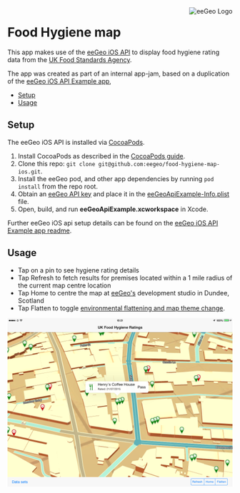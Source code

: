 <a href="http://www.eegeo.com/">
    <img src="http://cdn2.eegeo.com/wp-content/uploads/2016/03/eegeo_logo_quite_big.png" alt="eeGeo Logo" title="eegeo" align="right" height="80px" />
</a>

# Food Hygiene map

This app makes use of the [eeGeo iOS API](https://github.com/eegeo/ios-api) to display food hygiene rating data from the [UK Food Standards Agency](http://ratings.food.gov.uk/open-data/). 

The app was created as part of an internal app-jam, based on a duplication of the [eeGeo iOS API Example app](https://github.com/eegeo/ios-api-example), 

- [Setup](#setup)
- [Usage](#usage)

## Setup 

The eeGeo iOS API is installed via [CocoaPods](https://cocoapods.org/pods/eegeo).

1. Install CocoaPods as described in the [CocoaPods guide](https://guides.cocoapods.org/using/getting-started.html#getting-started).
2. Clone this repo: `git clone git@github.com:eegeo/food-hygiene-map-ios.git`.
3. Install the eeGeo pod, and other app dependencies by running `pod install` from the repo root.
4. Obtain an [eeGeo API key](https://www.eegeo.com/developers/apikeys) and place it in the [eeGeoApiExample-Info.plist](https://github.com/eegeo/food-hygiene-map-ios/blob/master/ExampleApp/eeGeoApiExample-Info.plist#L6) file.
5. Open, build, and run **eeGeoApiExample.xcworkspace** in Xcode.

Further eeGeo iOS api setup details can be found on the [eeGeo iOS API Example app readme](https://github.com/eegeo/ios-api-example/blob/master/README.md).

## Usage

* Tap on a pin to see hygiene rating details
* Tap Refresh to fetch results for premises located within a 1 mile radius of the current map centre location 
* Tap Home to centre the map at [eeGeo's](http://www.eegeo.com) development studio in Dundee, Scotland
* Tap Flatten to toggle [environmental flattening and map theme change](http://www.eegeo.com/developers/documentation/mobileexampleapp/#flatten).

![Screenshot](https://github.com/jonty-dawson-eegeo/food-hygiene-map-ios/blob/master/food_hygiene_screenshot.png)
